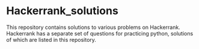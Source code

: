# Hackerrank_solutions
This repository contains solutions to various problems on Hackerrank.
Hackerrank has a separate set of questions for practicing python, solutions of which are listed in this repository.

